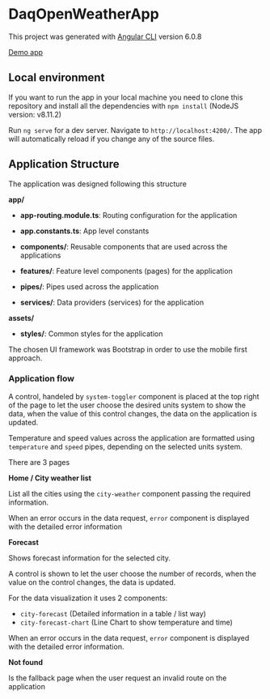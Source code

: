 # DaqOpenWeatherApp

This project was generated with [Angular CLI](https://github.com/angular/angular-cli) version 6.0.8

[Demo app](https://darizaq.github.io/daq-open-weather-app/)

## Local environment

If you want to run the app in your local machine you need to clone this repository and install all the dependencies with `npm install` (NodeJS version: v8.11.2)

Run `ng serve` for a dev server. Navigate to `http://localhost:4200/`. The app will automatically reload if you change any of the source files.


## Application Structure

The application was designed following this structure

**app/**

- **app-routing.module.ts**: Routing configuration for the application

- **app.constants.ts**: App level constants

- **components/**: Reusable components that are used across the applications
 
- **features/**: Feature level components (pages) for the application
 
- **pipes/**: Pipes used across the application
 
- **services/**: Data providers (services) for the application

		
**assets/**

- **styles/**: Common styles for the application


The chosen UI framework was Bootstrap in order to use the mobile first approach.


### Application flow

A control, handeled by `system-toggler` component is placed at the top right of the page to let the user choose the desired units system to show the data, when the value of this control changes, the data on the application is updated.

Temperature and speed values across the application are formatted using `temperature` and `speed` pipes, depending on the selected units system.

There are 3 pages

**Home / City weather list**

List all the cities using the `city-weather` component passing the required information.

When an error occurs in the data request, `error` component is displayed with the detailed error information

**Forecast**

Shows forecast information for the selected city.

A control is shown to let the user choose the number of records, when the value on the control changes, the data is updated.

For the data visualization it uses 2 components:

- `city-forecast` (Detailed information in a table / list way)
- `city-forecast-chart` (Line Chart to show temperature and time)

When an error occurs in the data request, `error` component is displayed with the detailed error information.

**Not found**

Is the fallback page when the user request an invalid route on the application
